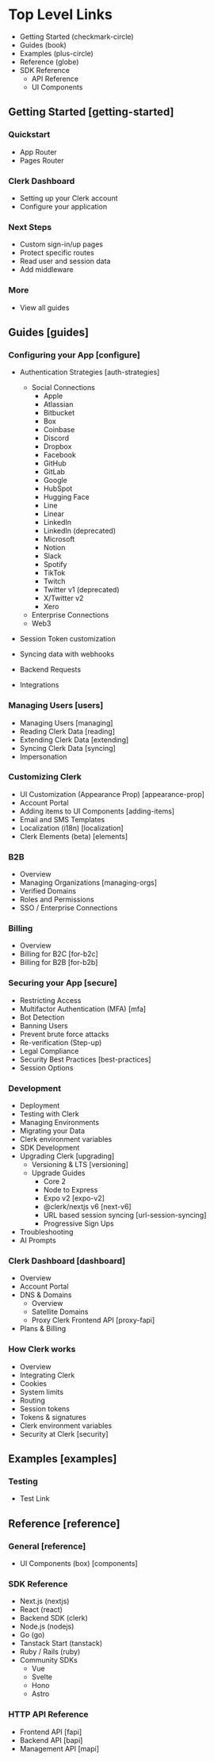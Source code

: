 # Top Level Links

- Getting Started (checkmark-circle)
- Guides (book)
- Examples (plus-circle)
- Reference (globe)
- SDK Reference
  - API Reference
  - UI Components

## Getting Started [getting-started]

### Quickstart

- App Router
- Pages Router

### Clerk Dashboard

- Setting up your Clerk account
- Configure your application

### Next Steps

- Custom sign-in/up pages
- Protect specific routes
- Read user and session data
- Add middleware

### More

- View all guides

## Guides [guides]

### Configuring your App [configure]

- Authentication Strategies [auth-strategies]
  - Social Connections
    - Apple
    - Atlassian
    - Bitbucket
    - Box
    - Coinbase
    - Discord
    - Dropbox
    - Facebook
    - GitHub
    - GitLab
    - Google
    - HubSpot
    - Hugging Face
    - Line
    - Linear
    - LinkedIn
    - LinkedIn (deprecated)
    - Microsoft
    - Notion
    - Slack
    - Spotify
    - TikTok
    - Twitch
    - Twitter v1 (deprecated)
    - X/Twitter v2
    - Xero
  - Enterprise Connections
  - Web3

- Session Token customization
- Syncing data with webhooks
- Backend Requests
- Integrations

### Managing Users [users]

- Managing Users [managing]
- Reading Clerk Data [reading]
- Extending Clerk Data [extending]
- Syncing Clerk Data [syncing]
- Impersonation

### Customizing Clerk

- UI Customization (Appearance Prop) [appearance-prop]
- Account Portal
- Adding items to UI Components [adding-items]
- Email and SMS Templates
- Localization (i18n) [localization]
- Clerk Elements (beta) [elements]

### B2B

- Overview
- Managing Organizations [managing-orgs]
- Verified Domains
- Roles and Permissions
- SSO / Enterprise Connections

### Billing

- Overview
- Billing for B2C [for-b2c]
- Billing for B2B [for-b2b]

### Securing your App [secure]

- Restricting Access
- Multifactor Authentication (MFA) [mfa]
- Bot Detection
- Banning Users
- Prevent brute force attacks
- Re-verification (Step-up)
- Legal Compliance
- Security Best Practices [best-practices]
- Session Options

### Development

- Deployment
- Testing with Clerk
- Managing Environments
- Migrating your Data
- Clerk environment variables
- SDK Development
- Upgrading Clerk [upgrading]
  - Versioning & LTS [versioning]
  - Upgrade Guides
    - Core 2
    - Node to Express
    - Expo v2 [expo-v2]
    - @clerk/nextjs v6 [next-v6]
    - URL based session syncing [url-session-syncing]
    - Progressive Sign Ups
- Troubleshooting
- AI Prompts

### Clerk Dashboard [dashboard]

- Overview
- Account Portal
- DNS & Domains
  - Overview
  - Satellite Domains
  - Proxy Clerk Frontend API [proxy-fapi]
- Plans & Billing

### How Clerk works

- Overview
- Integrating Clerk
- Cookies
- System limits
- Routing
- Session tokens
- Tokens & signatures
- Clerk environment variables
- Security at Clerk [security]

## Examples [examples]

### Testing

- Test Link

## Reference [reference]

### General [reference]

- UI Components (box) [components]

### SDK Reference

- Next.js (nextjs)
- React (react)
- Backend SDK (clerk)
- Node.js (nodejs)
- Go (go)
- Tanstack Start (tanstack)
- Ruby / Rails (ruby)
- Community SDKs
  - Vue
  - Svelte
  - Hono
  - Astro

### HTTP API Reference

- Frontend API [fapi]
- Backend API [bapi]
- Management API [mapi]
